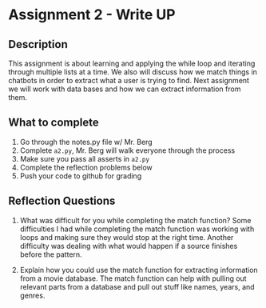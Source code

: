# Assignment 2 - Write UP

## Description
This assignment is about learning and applying the while loop and iterating through multiple lists at a time.  We also will discuss how we match things in chatbots in order to extract what a user is trying to find.  Next assignment we will work with data bases and how we can extract information from them.

## What to complete
1. Go through the notes.py file w/ Mr. Berg
2. Complete `a2.py`, Mr. Berg will walk everyone through the process
3. Make sure you pass all asserts in `a2.py`
4. Complete the reflection problems below
5. Push your code to github for grading

## Reflection Questions
1. What was difficult for you while completing the match function?
    Some difficulties I had while completing the match function was working with loops and making sure they would stop at the right time. Another difficulty was dealing with what would happen if a source finishes before the pattern.


2. Explain how you could use the match function for extracting information from a movie database.
    The match function can help with pulling out relevant parts from a database and pull out stuff like names, years, and genres.

